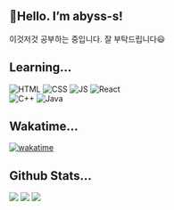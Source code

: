 ## 💖Hello. I’m abyss-s!
이것저것 공부하는 중입니다. 잘 부탁드립니다😃

## Learning...
![HTML](https://img.shields.io/badge/HTML5-E34F26?style=for-the-badge&logo=html5&logoColor=white)
![CSS](https://img.shields.io/badge/CSS-239120?&style=for-the-badge&logo=css3&logoColor=white)
![JS](https://img.shields.io/badge/JavaScript-F7DF1E?style=for-the-badge&logo=JavaScript&logoColor=white)
![React](https://img.shields.io/badge/React-20232A?style=for-the-badge&logo=react&logoColor=61DAFB)  
![C++](https://img.shields.io/badge/C%2B%2B-00599C?style=for-the-badge&logo=c%2B%2B&logoColor=white)
![Java](https://img.shields.io/badge/Java-ED8B00?style=for-the-badge&logo=openjdk&logoColor=white)

## Wakatime...
 <!--START_SECTION:waka-->
<!--END_SECTION:waka-->
[![wakatime](https://wakatime.com/badge/user/e8136b2d-915e-4640-a259-f1b1116f7e3d.svg)](https://wakatime.com/@e8136b2d-915e-4640-a259-f1b1116f7e3d)

## Github Stats...
![](http://github-profile-summary-cards.vercel.app/api/cards/profile-details?username=abyss-s&theme=tokyonight)
![](http://github-profile-summary-cards.vercel.app/api/cards/repos-per-language?username=abyss-s&theme=tokyonight)
![](http://github-profile-summary-cards.vercel.app/api/cards/stats?username=abyss-s&theme=tokyonight)


<!--
참고:
https://hulrud.tistory.com/3#article-3--readme-widgets
https://dkssud8150.github.io/posts/gitpage/
-->
